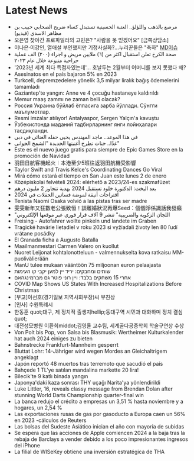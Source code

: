 # Latest News
-  مرصع بالذهب واللؤلؤ.. العتبة الحسينية تستبدل كساء ضريح الصحابي حبيب بن مظاهر الاسدي (فيديو)
-  오은영 찾아간 프로파일러의 고민은? "사람을 못 믿겠어요" [금쪽상담소]
-  이나은·이강인, 열애설 부인했지만 기정사실화?…누리꾼들은 "축하" [MD이슈](종합)
-  صحة الكرخ تعلن استقبال اكثر من (٦) ملايين مريض و اجراء (٢٠٠) الف عملية جراحية متنوعة خلال عام ٢٠٢٣
-  '2023년 세계 최다 득점자였는데'... 호날두는 2월부터 어머니를 보지 못했다 왜?
-  Asesinatos en el país bajaron 5% en 2023
-  Turkcell, depremzedelere yönelik 3,5 milyar liralık bağış ödemelerini tamamladı
-  Gaziantep'te yangın: Anne ve 4 çocuğu hastaneye kaldırıldı
-  Memur maaş zammı ne zaman belli olacak?
-  Россия Украина бўйлаб ёппасига зарба йўллади. Сўнгги маълумотлар.
-  Resmi imzalar atılıyor! Antalyaspor, Sergen Yalçın'a kavuştu
-  Ўзбекистонда маданий тадбирларнинг янги лойиҳалари тасдиқланди.
-  في هذا الموعد.. ماجد المهندس يحيى حفله الغنائي في دبى
-  غدًا.. جنات تطرح أغنيتها الجديدة "الشمخ الجواني"
-  Este es el nuevo juego gratis para siempre de Epic Games Store en la promoción de Navidad
-  羽田日航客機起火︱本港至少5班往返羽田航機受影響
-  Taylor Swift and Travis Kelce's Coordinating Dances Go Viral
-  Mirá cómo estará el tiempo en San Juan este lunes 2 de enero
-  Középiskolai felvételi 2024: elérhető a 2023/24-es szakmafüzet
-  بعد اليخت: الدكتورة خلود تستقبل 2024 بهدية تتجاوز 2 مليون درهم
-  اقتراحات أنيقة لموضة فساتين الحفلات في 2024
-  Tenista Naomi Osaka volvió a las pistas tras ser madre
-  雯雯新年又狂數老公張致恒！談離婚狀況再爆Seed：個個淨係識話我發癲
-  "اللجان الزكوية والضريبية" تنشر 9 آلاف قرار فوري عبر موقعها الإلكتروني
-  Freising - Autofahrer wollte pinkeln und landete im Graben
-  Tragické havárie lietadiel v roku 2023 si vyžiadali životy len 80 ľudí vrátane posádky
-  El Granada ficha a Augusto Batalla
-  Maailmanmestari Carmen Valero on kuollut
-  Nuoret Leijonat kohtalonotteluun - valmennukselta kova ratkaisu MM-puolivälierään
-  ManU tulee mukaan vääntöön 75 miljoonan euron pelaajasta
-  שותים ומחבקים: יריד יין למען יקבי קו העימות
-  אחרי 15 משחקים בלבד: ויין רוני פוטר גם מברמינגהאם
-  COVID Map Shows US States With Increased Hospitalizations Before Christmas
-  [부고]이선호(경기일보 지역사회부장)씨 부친상
-  [인사] 수원특례시
-  한동훈 quot;대구, 제 정치적 출생지hellip;동대구역 시민과 대화하며 정치 결심quot;
-  대전성모병원 이환희middot;김영율 교수팀, 세계골다공증학회 학술구연상 수상
-  Von Polt bis Pop, von Salsa bis Blasmusik: Wertheimer Kulturkalender hat auch 2024 einiges zu bieten
-  Bahnstrecke Frankfurt-Mannheim gesperrt
-  Bluttat Lohr: 14-Jähriger wird wegen Mordes an Gleichaltrigem angeklagt
-  Japón reportó 48 muertos tras terremoto que sacudió el país
-  Bahçede 1 TL'ye satılan mandalina markette 20 lira!
-  Bilecik'te 9 katlı binada yangın
-  Japonya'daki kaza sonrası THY uçağı Narita'ya yönlendirildi
-  Luke Littler, 16, reveals classy message from Brendan Dolan after stunning World Darts Championship quarter-final win
-  La banca redujo el crédito a empresas un 3,51 % hasta noviembre y a hogares, un 2,54 %
-  Las exportaciones rusas de gas por gasoducto a Europa caen un 56% en 2023 -cálculos de Reuters
-  Las bolsas del Sudeste Asiático inician el año con mayoría de subidas
-  Se espera que las acciones de Apple comiencen 2024 a la baja tras la rebaja de Barclays a vender debido a los poco impresionantes ingresos del iPhone
-  La filial de WISeKey obtiene una inversión estratégica de THA
